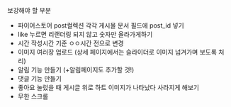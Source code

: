 보강해야 할 부분
- 파이어스토어 post컬렉션 각각 게시물 문서 필드에 post_id 넣기
- like 누르면 리랜더링 되지 않고 숫자만 올라가게하기
- 시간 작성시간 기준 ㅇㅇ시간 전으로 변경
- 이미지 여러장 업로드 (상세 페이지에서는 슬라이더로 이미지 넘겨가며 보도록 처리)
- 알림 기능 만들기 (+알림페이지도 추가할 것!) 
- 댓글 기능 만들기
- 좋아요 눌렀을 때 게시글 위로 하트 이미지가 나타났다 사라지게 해보기 
- 무한 스크롤
